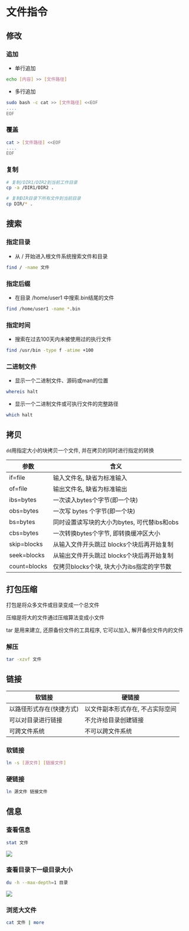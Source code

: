 <!--
 * @Description: 
 * @Version: 1.0
 * @Author: DaLao
 * @Email: dalao@xxx.com
 * @Date: 2021-01-16 17:59:34
 * @LastEditors: dalao_li
 * @LastEditTime: 2023-04-25 20:28:19
-->

# 文件指令

## 修改

### 追加

- 单行追加

```sh
echo [内容] >> [文件路径]
```

- 多行追加

```sh
sudo bash -c cat >> [文件路径] <<EOF
....
EOF
```

### 覆盖

```sh
cat > [文件路径] <<EOF
....
EOF
```

### 复制

```sh
# 复制/DIR1/DIR2到当前工作目录
cp -a /DIR1/DIR2 .

# 复制DIR目录下所有文件到当前目录
cp DIR/* .
```

## 搜索

### 指定目录

- 从 / 开始进入根文件系统搜索文件和目录

```sh
find / -name 文件
```

### 指定后缀

- 在目录 /home/user1 中搜索.bin结尾的文件

```sh
find /home/user1 -name *.bin
```

### 指定时间

- 搜索在过去100天内未被使用过的执行文件

```sh 
find /usr/bin -type f -atime +100
```

### 二进制文件

- 显示一个二进制文件、源码或man的位置

```sh
whereis halt
```

- 显示一个二进制文件或可执行文件的完整路径

```sh
which halt
```

## 拷贝

`dd`用指定大小的块拷贝一个文件, 并在拷贝的同时进行指定的转换

| 参数         | 含义                                        |
| ------------ | ------------------------------------------- |
| if=file      | 输入文件名, 缺省为标准输入                  |
| of=file      | 输出文件名, 缺省为标准输出                  |
| ibs=bytes    | 一次读入bytes个字节(即一个块)               |
| obs=bytes    | 一次写 bytes 个字节(即一个块)               |
| bs=bytes     | 同时设置读写块的大小为bytes, 可代替ibs和obs |
| cbs=bytes    | 一次转换bytes个字节, 即转换缓冲区大小       |
| skip=blocks  | 从输入文件开头跳过 blocks个块后再开始复制   |
| seek=blocks  | 从输出文件开头跳过 blocks个块后再开始复制   |
| count=blocks | 仅拷贝blocks个块, 块大小为ibs指定的字节数   |

## 打包压缩

打包是将众多文件或目录变成一个总文件

压缩是将大的文件通过压缩算法变成小文件

tar 是用来建立, 还原备份文件的工具程序, 它可以加入, 解开备份文件内的文件

### 解压

```sh
tar -xzvf 文件
```

## 链接

| 软链接                   | 硬链接                           |
| ------------------------ | ----------------------- |
| 以路径形式存在(快捷方式) | 以文件副本形式存在, 不占实际空间 |
| 可以对目录进行链接       | 不允许给目录创建链接             |
| 可跨文件系统             | 不可以跨文件系统                 |

### 软链接

```sh
ln -s [源文件] [链接文件] 
```

### 硬链接

```sh
ln 源文件 链接文件 
```

## 信息

### 查看信息

```sh
stat 文件
```

![](https://cdn.hurra.ltd/img/20220103004731.png)

### 查看目录下一级目录大小

```sh
du -h --max-depth=1 目录
```

![](https://cdn.hurra.ltd/img/20220103004907.png)

### 浏览大文件

```sh
cat 文件 | more
```